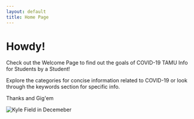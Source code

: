 ```yaml
---
layout: default
title: Home Page
---
```

# Howdy!

Check out the Welcome Page to find out the goals of COVID-19 TAMU Info for Students by a Student!

Explore the categories for concise information related to COVID-19 or look through the keywords section for specific info.

Thanks and Gig'em

![Kyle Field in Decemeber](https://github.com/Camrynbl/camrynbl.github.io/blob/master/2020-12-07.png)
